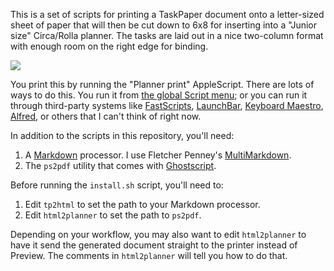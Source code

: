 This is a set of scripts for printing a TaskPaper document onto a letter-sized sheet of paper that will then be cut down to 6x8 for inserting into a "Junior size" Circa/Rolla planner. The tasks are laid out in a nice two-column format with enough room on the right edge for binding.

<img src="http://leancrew.com/all-this/images2015/20150629-Daily%20planner%20with%20TaskPaper%20list.jpg" />

You print this by running the "Planner print" AppleScript. There are lots of ways to do this. You run it from [the global Script menu][8]; or you can run it through third-party systems like [FastScripts][4], [LaunchBar][5], [Keyboard Maestro][6], [Alfred][7], or others that I can't think of right now.

In addition to the scripts in this repository, you'll need:

1. A [Markdown][1] processor. I use Fletcher Penney's [MultiMarkdown][3].
2. The `ps2pdf` utility that comes with [Ghostscript][2].

Before running the `install.sh` script, you'll need to:

1. Edit `tp2html` to set the path to your Markdown processor.
2. Edit `html2planner` to set the path to `ps2pdf`.

Depending on your workflow, you may also want to edit `html2planner` to have it send the generated document straight to the printer instead of Preview. The comments in `html2planner` will tell you how to do that.


[1]: http://daringfireball.net/projects/markdown/
[2]: http://pages.cs.wisc.edu/~ghost/doc/GPL/index.htm
[3]: http://fletcherpenney.net/multimarkdown/
[4]: http://www.red-sweater.com/fastscripts/
[5]: https://www.obdev.at/products/launchbar/index.html
[6]: http://www.keyboardmaestro.com/main/
[7]: http://www.alfredapp.com/
[8]: https://macosxautomation.com/automator/scriptmenu/index.html
